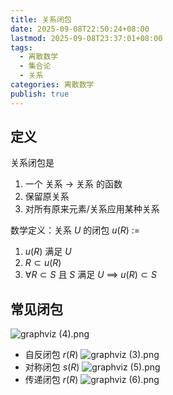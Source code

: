 ```yaml
---
title: 关系闭包
date: 2025-09-08T22:50:24+08:00
lastmod: 2025-09-08T23:37:01+08:00
tags:
  - 离散数学
  - 集合论
  - 关系
categories: 离散数学
publish: true
---
```


## 定义

关系闭包是

1. 一个 关系 $\to$ 关系 的函数
2. 保留原关系
3. 对所有原来元素/关系应用某种关系

数学定义：关系 $U$ 的闭包 $u(R)$ $:=$

1.  $u(R)$ 满足 $U$
2. $R \subset u(R)$
3. $\forall R\subset S$ 且 $S$ 满足 $U$ $\implies$ $u(R) \subset S$

## 常见闭包

![graphviz (4).png](https://s2.loli.net/2025/09/08/R9S6KcQl8MywuOE.png)

- 自反闭包 $r(R)$
	![graphviz (3).png](https://s2.loli.net/2025/09/08/spdW4SiFrXPgk6o.png)
- 对称闭包 $s(R)$
	![graphviz (5).png](https://s2.loli.net/2025/09/08/s8z357cYSIjhFbn.png)
- 传递闭包 $r(R)$
	![graphviz (6).png](https://s2.loli.net/2025/09/08/s95UBkvl3J8dpQh.png)
